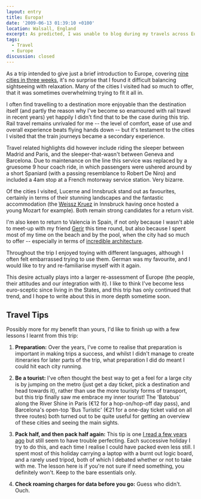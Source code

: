 ```yaml
---
layout: entry
title: Europa!
date: '2009-06-13 01:39:10 +0100'
location: Walsall, England
excerpt: As predicted, I was unable to blog during my travels across Europe last month, although less predictable was this being due to the death of my laptop mid-trip. I'll be posting reports and photos from the cities I visited over the coming weeks, but here are a few general thoughts to start off with.
tags:
  - Travel
  - Europe
discussion: closed
---
```

As a trip intended to give just a brief introduction to Europe, covering [nine cities in three weeks][1], it's no surprise that I found it difficult balancing sightseeing with relaxation. Many of the cities I visited had so much to offer, that it was sometimes overwhelming trying to fit it all in.

I often find travelling to a destination more enjoyable than the destination itself (and partly the reason why I've become so enamoured with rail travel in recent years) yet happily I didn't find that to be the case during this trip. Rail travel remains unrivaled for me -- the level of comfort, ease of use and overall experience beats flying hands down -- but it's testament to the cities I visited that the train journeys became a secondary experience.

Travel related highlights did however include riding the sleeper between Madrid and Paris, and the sleeper-that-wasn't between Geneva and Barcelona. Due to maintenance on the line this service was replaced by a gruesome 9 hour coach ride, in which passengers were ushered around by a short Spaniard (with a passing resemblance to Robert De Niro) and included a 4am stop at a French motorway service station. Very bizarre.

Of the cities I visited, Lucerne and Innsbruck stand out as favourites, certainly in terms of their stunning landscapes and the fantastic accommodation (the [Weissz Kruez][2] in Innsbruck having once hosted a young Mozart for example). Both remain strong candidates for a return visit.

I'm also keen to return to Valencia in Spain, if not only because I wasn't able to meet-up with my friend [Gerir][3] this time round, but also because I spent most of my time on the beach and by the pool, when the city had so much to offer -- especially in terms of [incredible architecture][4].

Throughout the trip I enjoyed toying with different languages, although I often felt embarrassed trying to use them. German was my favourite, and I would like to try and re-familiarise myself with it again.

This desire actually plays into a larger re-assessment of Europe (the people, their attitudes and our integration with it). I like to think I've become less euro-sceptic since living in the States, and this trip has only continued that trend, and I hope to write about this in more depth sometime soon.

## Travel Tips
Possibly more for my benefit than yours, I'd like to finish up with a few lessons I learnt from this trip:

1. **Preparation:** Over the years, I've come to realise that preparation is important in making trips a success, and whilst I didn't manage to create itineraries for later parts of the trip, what preparation I did do meant I could hit each city running.

2. **Be a tourist:** I've often thought the best way to get a feel for a large city is by jumping on the metro (just get a day ticket, pick a destination and head towards it), rather than use the more touristy forms of transport, but this trip finally saw me embrace my inner tourist! The 'Batobus' along the River Shine in Paris (€12 for a hop-on/hop-off day pass), and Barcelona's open-top 'Bus Turístic' (€21 for a one-day ticket valid on all three routes) both turned out to be quite useful for getting an overview of these cities and seeing the main sights.

3. **Pack half, and then pack half again:** This tip is one [I read a few years ago][4] but still seem to have trouble perfecting. Each successive holiday I try to do this, and each time I realise I could have packed even less still. I spent most of this holiday carrying a laptop with a burnt out logic board, and a rarely used tripod, both of which I debated whether or not to take with me. The lesson here is if you're not sure if need something, you definitely won't. Keep to the bare essentials only.

4. **Check roaming charges for data before you go:** Guess who didn't. Ouch.

[1]: /2009/05/a_european_adventure/
[2]: http://www.weisseskreuz.at/
[3]: http://blog.aiama.com/
[4]: http://en.wikipedia.org/wiki/Ciutat_de_les_Arts_i_les_Ciències
[4]: http://www.37signals.com/svn/posts/1268-pack-half-of-what-you-think-you-need